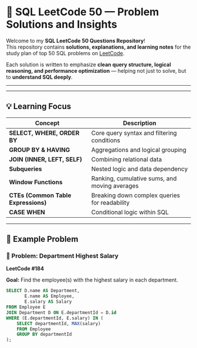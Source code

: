 # 🧠 SQL LeetCode 50 — Problem Solutions and Insights

Welcome to my **SQL LeetCode 50 Questions Repository**!  
This repository contains **solutions, explanations, and learning notes** for the study plan of top 50 SQL problems on [LeetCode](https://leetcode.com/problemset/database/).  

Each solution is written to emphasize **clean query structure, logical reasoning, and performance optimization** — helping not just to solve, but to **understand SQL deeply**.

---


---

## 💡 Learning Focus

| Concept | Description |
|----------|-------------|
| **SELECT, WHERE, ORDER BY** | Core query syntax and filtering conditions |
| **GROUP BY & HAVING** | Aggregations and logical grouping |
| **JOIN (INNER, LEFT, SELF)** | Combining relational data |
| **Subqueries** | Nested logic and data dependency |
| **Window Functions** | Ranking, cumulative sums, and moving averages |
| **CTEs (Common Table Expressions)** | Breaking down complex queries for readability |
| **CASE WHEN** | Conditional logic within SQL |

---

## 🧩 Example Problem

### 🔹 Problem: Department Highest Salary  
**LeetCode #184**

**Goal:** Find the employee(s) with the highest salary in each department.

```sql
SELECT D.name AS Department,
       E.name AS Employee,
       E.salary AS Salary
FROM Employee E
JOIN Department D ON E.departmentId = D.id
WHERE (E.departmentId, E.salary) IN (
    SELECT departmentId, MAX(salary)
    FROM Employee
    GROUP BY departmentId
);
